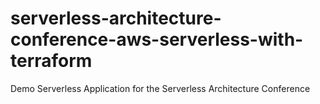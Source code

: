 # serverless-architecture-conference-aws-serverless-with-terraform
Demo Serverless Application for the Serverless Architecture Conference
